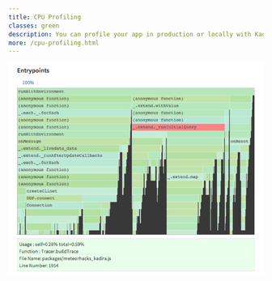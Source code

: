 ```yaml
---
title: CPU Profiling
classes: green
description: You can profile your app in production or locally with Kadira and analyze it using an easy-to-use CPU analyzer.
more: /cpu-profiling.html
---
```


<img src="images/screenshots/cpu-profiling.png" alt="kadira cpu profiler" class="single">
